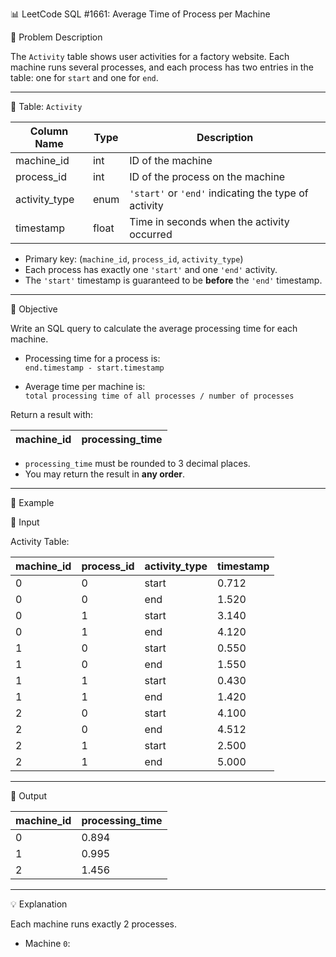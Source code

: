  📊 LeetCode SQL #1661: Average Time of Process per Machine

 📘 Problem Description

The `Activity` table shows user activities for a factory website. Each machine runs several processes, and each process has two entries in the table: one for `start` and one for `end`.

---

 🧾 Table: `Activity`

| Column Name    | Type    | Description                                                  |
|----------------|---------|--------------------------------------------------------------|
| machine_id     | int     | ID of the machine                                            |
| process_id     | int     | ID of the process on the machine                             |
| activity_type  | enum    | `'start'` or `'end'` indicating the type of activity         |
| timestamp      | float   | Time in seconds when the activity occurred                   |

- Primary key: (`machine_id`, `process_id`, `activity_type`)
- Each process has exactly one `'start'` and one `'end'` activity.
- The `'start'` timestamp is guaranteed to be **before** the `'end'` timestamp.

---

 🎯 Objective

Write an SQL query to calculate the average processing time for each machine.

- Processing time for a process is:  
  `end.timestamp - start.timestamp`

- Average time per machine is:  
  `total processing time of all processes / number of processes`

Return a result with:

| machine_id | processing_time |
|------------|-----------------|

- `processing_time` must be rounded to 3 decimal places.
- You may return the result in **any order**.

---

 🧪 Example

 🔹 Input

Activity Table:

| machine_id | process_id | activity_type | timestamp |
|------------|------------|----------------|-----------|
|     0      |     0      |     start      |  0.712    |
|     0      |     0      |     end        |  1.520    |
|     0      |     1      |     start      |  3.140    |
|     0      |     1      |     end        |  4.120    |
|     1      |     0      |     start      |  0.550    |
|     1      |     0      |     end        |  1.550    |
|     1      |     1      |     start      |  0.430    |
|     1      |     1      |     end        |  1.420    |
|     2      |     0      |     start      |  4.100    |
|     2      |     0      |     end        |  4.512    |
|     2      |     1      |     start      |  2.500    |
|     2      |     1      |     end        |  5.000    |

---

 🔹 Output

| machine_id | processing_time |
|------------|-----------------|
|     0      |      0.894      |
|     1      |      0.995      |
|     2      |      1.456      |

---

 💡 Explanation

Each machine runs exactly 2 processes.

- Machine `0`:  
